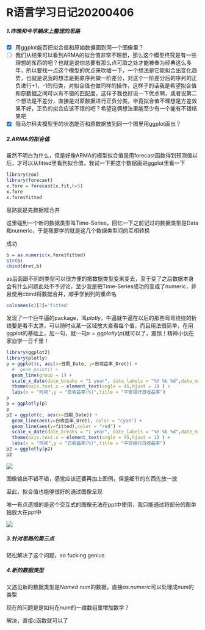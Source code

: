 # R语言学习日记20200406

##### 1.昨晚和今早躺床上整理的思路

- [x] 用ggplot能否把拟合值和原始数据画到同一个图像里？
- [ ] 我们从结果可以看到ARMA的拟合值非常不理想，那么这个模型终究是有一些理想的东西的吧？也就是说你总要有那么点可取之处才能被奉为经典这么多年，所以要找一点这个模型的优点来吹嘘一下，一个想法是它能拟合出变化趋势，也就是说我的想法是把原序列做一阶差分，对这个一阶差分后的序列的正负进行+1，-1的归类，对拟合值也做同样的操作，这样子的话我是希望拟合值和原数据之间可以有不错的匹配度，这样子我也好说一下优点啊，或者说第二个想法是不差分，直接是对原数据进行正负分类，毕竟拟合值不理想是方差效果不好，正负的拟合应该不错的吧？希望这俩想法里能至少有一个能有不错结果吧
- [x] 隐马尔科夫模型里的状态能否和原数据放到同一个图里用ggplot画出？

##### 2.ARMA的拟合值

虽然不明白为什么，但是好像ARMA的模型拟合值是用forecast函数得到预测值以后，才可以从fitted里看到拟合值，我试一下把这个数据画进ggplot里看一下

```R
library(zoo)
library(forecast)
x.fore = forecast(x.fit,h=5)
x.fore
x.fore$fitted
```

思路就是先数据框合并

这里碰到一个新的数据类型叫Time-Series，回忆一下之前记过的数据类型是Data和numeric，于是我要学的就是这几个数据类型间的互相转换

成功

```R
b = as.numeric(x.fore$fitted)
str(b)
cbind(dret,b)
```

as后面跟不同的类型可以很方便的把数据类型变来变去，至于变了之后数据本身会有什么问题此处不予讨论，至少我是把Time-Series成功的变成了numeric，并且使用cbind将数据合并，顺手学到列的重命名

```R
colnames(c)[3]='fitted'
```

发现了一个巨牛逼的package，叫$plotly$，牛逼就牛逼在以后的那些弯弯绕绕的折线要是看不太清，可以随时点某一区域放大查看每个值，而且用法很简单，在用ggplot的基础上，加一句，就一句$p=ggplotly(p)$就可以了，震惊！精神小伙在家自学一日千里！

```R
library(ggplot2)
library(plotly)
p = ggplot(c, aes(x=日期_Date, y=日收益率_Dret)) +
  #  geom_point() + 
  geom_line(group = 1) + 
  scale_x_date(date_breaks = "1 year", date_labels = "%Y %b %d",date_minor_breaks = "2 month") +
  theme(axis.text.x = element_text(angle = 45,hjust = 1) ) + 
  labs(x = "时间",y = "日收益率(%)",title = "平安银行日收益率")
p
p = ggplotly(p)
p
p2 = ggplot(c, aes(x=日期_Date)) +
  geom_line(aes(y=日收益率_Dret), color = "cyan") + 
  geom_line(aes(y=fitted),color = "red") + 
  scale_x_date(date_breaks = "1 year", date_labels = "%Y %b %d",date_minor_breaks = "2 month") +
  theme(axis.text.x = element_text(angle = 45,hjust = 1) ) + 
  labs(x = "时间",y = "日收益率(%)",title = "平安银行日收益率")
p2 = ggplotly(p2)
p2

```

![](F:\github-md\R语言学习日记\Rplot01.png)

图像输出不错不错，感觉应该还要再加上图例，但是细节的东西先放一放

至此，拟合值也能够很好的通过图像呈现

唯一有点遗憾的是这个交互式的图像无法在ppt中使用，我只能通过将部分的图单独放大在ppt中

![](F:\github-md\R语言学习日记\newplot3.png)

##### 3.针对思路的第三点

轻松解决了这个问题，so fucking genius

##### 4.新的数据类型

又遇见新的数据类型是$Named\ num$的数据，直接$as.numeric$可以处理成$num$的类型

现在的问题是是如何在$num$的一维数组里增加数字？

解决，直接c函数就可以了























